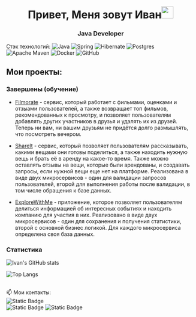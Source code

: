 <h1 align="center">Привет, Меня зовут Иван<img src="https://github.com/blackcater/blackcater/raw/main/images/Hi.gif" height="32"/></h1>
<h3 align="center">Java Developer</h3>


Стэк технологий: 
![Java](https://img.shields.io/badge/java-%23ED8B00.svg?style=for-the-badge&logo=openjdk&logoColor=white)
![Spring](https://img.shields.io/badge/spring-%236DB33F.svg?style=for-the-badge&logo=spring&logoColor=white)
![Hibernate](https://img.shields.io/badge/Hibernate-59666C?style=for-the-badge&logo=Hibernate&logoColor=white)
![Postgres](https://img.shields.io/badge/postgres-%23316192.svg?style=for-the-badge&logo=postgresql&logoColor=white)
![Apache Maven](https://img.shields.io/badge/Apache%20Maven-C71A36?style=for-the-badge&logo=Apache%20Maven&logoColor=white)
![Docker](https://img.shields.io/badge/docker-%230db7ed.svg?style=for-the-badge&logo=docker&logoColor=white)
![GitHub](https://img.shields.io/badge/github-%23121011.svg?style=for-the-badge&logo=github&logoColor=white)

## Мои проекты:
### Завершены (обучение)
- [Filmorate](https://github.com/ciiska5/java-filmorate) - сервис, который работает с фильмами, оценками и отзыами пользователей, а также возвращает топ фильмов, рекомендованных к просмотру, и позволяет пользователям добавлять других участников в друзья и удалять их из друзей. Теперь ни вам, ни вашим друзьям не придётся долго размышлять, что посмотреть вечером.

- [ShareIt](https://github.com/ciiska5/java-shareit) - сервис, который позволяет пользователям рассказывать, какими вещами они готовы поделиться, а также находить нужную вещь и брать её в аренду на какое-то время. Также можно оставлять отзывы на вещи, которые были арендованы, и создавать запросы, если нужной вещи еще нет на платформе. Реализована в виде двух микросервисов - один для валидации запросов пользователей, второй для выполнения работы после валидации, в том числе обращения к базе данных.

- [ExploreWithMe](https://github.com/ciiska5/java-explore-with-me) - приложение, которое позволяет пользователям делиться информацией об интересных событиях и находить компанию для участия в них. Реализовано в виде двух микросервисов - один для сохранения и получения статистики, второй с основной бизнес логикой. Для каждого микросервиса определена своя база данных.

### Статистика

![Ivan's GitHub stats](https://github-readme-stats.vercel.app/api?username=ciiska5&show_icons=true)

![Top Langs](https://github-readme-stats.vercel.app/api/top-langs/?username=ciiska5&layout=compact)

##

📫 Мои контакты:  
![Static Badge](https://img.shields.io/badge/%40ciiska-blue?logo=telegram)  
![Static Badge](https://img.shields.io/badge/LinkedIn-blue?logo=linkedin&link=linkedin.com%2Fin%2Fivan-nilov-a38851299)
![Static Badge](https://img.shields.io/badge/email-nilkom1995%40yandex.ru-blue?logo=maildotru)
